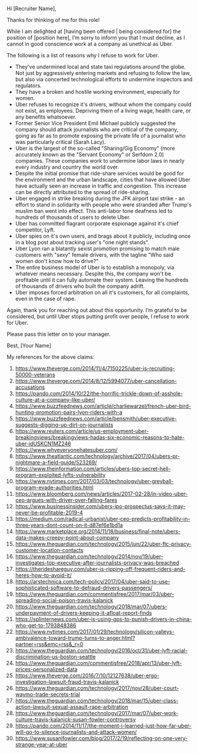 Hi [Recruiter Name],

Thanks for thinking of me for this role!

While I am delighted at [having been offered | being considered for] the position of [position here], I’m sorry to inform you that I must decline, as I cannot in good conscience work at a company as unethical as Uber.

The following is a list of reasons why I refuse to work for Uber.

- They've undermined local and state taxi regulations around the globe. Not just by aggressively entering markets and refusing to follow the law, but also via concerted technological efforts to undermine inspectors and regulators.
- They have a broken and hostile working environment, especially for women.
- Uber refuses to recognize it's drivers, without whom the company could not exist, as employees. Depriving them of a living wage, health care, or any benefits whatsoever.
- Former Senior Vice President Emil Michael publicly suggested the company should attack journalists who are critical of the company, going as far as to promote exposing the private life of a journalist who was particularly critical (Sarah Lacy).
- Uber is the largest of the so-called "Sharing/Gig Economy" (more accurately known as the "Servant Economy" or Serfdom 2.0) companies. These companies work to undermine labor laws in nearly every industry and country the world over.
- Despite the initial promise that ride-share services would be good for the environment and the urban landscape, cities that have allowed Uber have actually seen an increase in traffic and congestion. This increase can be directly attributed to the spread of ride-sharing.
- Uber engaged in strike breaking during the JFK airport taxi strike - an effort to stand in solidarity with people who were stranded after Trump's muslim ban went into effect. This anti-labor tone deafness led to hundreds of thousands of users to delete Uber.
- Uber has committed flagrant corporate espionage against it's chief competitor, Lyft.
- Uber spies on it's own users, and brags about it publicly, including once in a blog post about tracking user's "one night stands".
- Uber Lyon ran a blatantly sexist promotion promising to match male customers with "sexy" female drivers, with the tagline "Who said women don't know how to drive?"
- The entire business model of Uber is to establish a monopoly, via whatever means necessary. Despite this, the company won't be profitable until it can fully automate their system. Leaving the hundreds of thousands of drivers who built the company adrift.
- Uber imposes forced arbitration on all it's customers, for all complaints, even in the case of rape.

Again, thank you for reaching out about this opportunity. I’m grateful to be considered, but until Uber stops putting profit over people, I refuse to work for Uber.

Please pass this letter on to your manager.

Best,
[Your Name]

My references for the above claims:
1. https://www.theverge.com/2014/11/4/7150225/uber-is-recruiting-50000-veterans
2. https://www.theverge.com/2014/8/12/5994077/uber-cancellation-accusations
3. https://pando.com/2014/10/22/the-horrific-trickle-down-of-asshole-culture-at-a-company-like-uber/
4. https://www.buzzfeednews.com/article/charliewarzel/french-uber-bird-hunting-promotion-pairs-lyon-riders-with-a
5. https://www.buzzfeednews.com/article/bensmith/uber-executive-suggests-digging-up-dirt-on-journalists
6. https://www.reuters.com/article/us-employment-uber-breakingviews/breakingviews-hadas-six-economic-reasons-to-hate-uber-idUSKCN1MZ246
7. https://www.whyeveryonehatesuber.com/
8. https://www.theatlantic.com/technology/archive/2017/04/ubers-pr-nightmare-a-field-guide/523269/
9. https://www.theinformation.com/articles/ubers-top-secret-hell-program-exploited-lyfts-vulnerability
10. https://www.nytimes.com/2017/03/03/technology/uber-greyball-program-evade-authorities.html
11. https://www.bloomberg.com/news/articles/2017-02-28/in-video-uber-ceo-argues-with-driver-over-falling-fares
12. https://www.businessinsider.com/ubers-ipo-prospectus-says-it-may-never-be-profitable-2019-4
13. https://medium.com/radical-urbanist/uber-ceo-predicts-profitability-in-three-years-dont-count-on-it-d87ef6e1bd1a
14. https://www.marketplace.org/2014/11/18/business/final-note/ubers-data-makes-creepy-point-about-company
15. https://www.theguardian.com/technology/2015/jun/22/uber-ftc-privacy-customer-location-contacts
16. https://www.theguardian.com/technology/2014/nov/19/uber-investigates-top-executive-after-journalists-privacy-was-breached
17. https://therideshareguy.com/uber-is-ripping-off-frequent-riders-and-heres-how-to-avoid-it/
18. https://arstechnica.com/tech-policy/2017/04/uber-said-to-use-sophisticated-software-to-defraud-drivers-passengers/
19. https://www.theguardian.com/commentisfree/2017/mar/03/uber-spreading-social-poison-travis-kalanick
20. https://www.theguardian.com/technology/2018/mar/07/ubers-underpayment-of-drivers-keeping-it-afloat-report-finds
21. https://splinternews.com/uber-is-using-gps-to-punish-drivers-in-china-who-get-to-1793848386
22. https://www.nytimes.com/2017/01/29/technology/silicon-valleys-ambivalence-toward-trump-turns-to-anger.html?partner=rss&emc=rss&_r=0
23. https://www.theguardian.com/technology/2016/oct/31/uber-lyft-racial-discrimination-us-boston-seattle
24. https://www.theguardian.com/commentisfree/2018/apr/13/uber-lyft-prices-personalized-data
25. https://www.theverge.com/2016/7/10/12127638/uber-ergo-investigation-lawsuit-fraud-travis-kalanick
26. https://www.theguardian.com/technology/2017/nov/28/uber-court-waymo-trade-secrets-trial
27. https://www.theguardian.com/technology/2018/mar/15/uber-class-action-lawsuit-sexual-assault-rape-arbitration
28. https://www.theguardian.com/technology/2017/mar/07/uber-work-culture-travis-kalanick-susan-fowler-controversy
29. https://pando.com/2014/11/17/the-moment-i-learned-just-how-far-uber-will-go-to-silence-journalists-and-attack-women/
30. https://www.susanjfowler.com/blog/2017/2/19/reflecting-on-one-very-strange-year-at-uber
